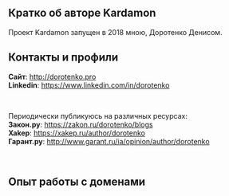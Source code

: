  
## Кратко об авторе Kardamon

Проект Kardamon запущен в 2018 мною, Доротенко Денисом.<br/>


## Контакты и профили

**Сайт**: http://dorotenko.pro <br/>
**Linkedin**: https://www.linkedin.com/in/dorotenko <br/>

<br/>

Периодически публикуюсь на различных ресурсах: <br/>
**Закон.ру**: https://zakon.ru/dorotenko/blogs <br/>
**Xakep**: https://xakep.ru/author/dorotenko <br/>
**Гарант.ру**: http://www.garant.ru/ia/opinion/author/dorotenko <br/>

<br/>

## Опыт работы с доменами

